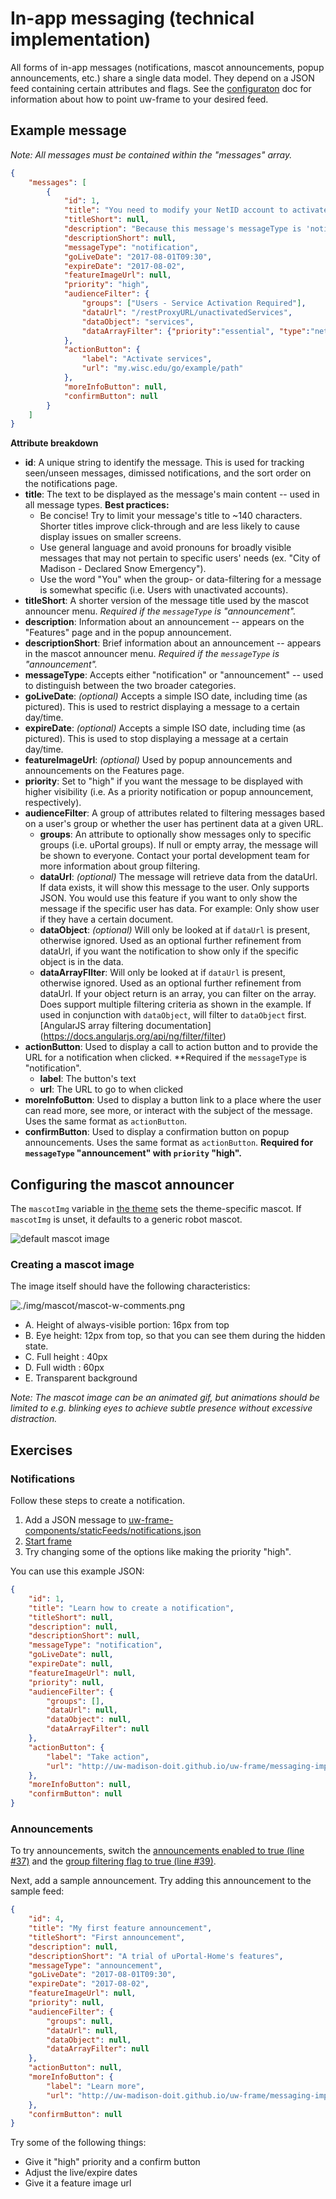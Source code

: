 # In-app messaging (technical implementation)

All forms of in-app messages (notifications, mascot announcements, popup announcements, etc.) share a single data model. They depend on a
JSON feed containing certain attributes and flags. See the [configuraton](configuration.md) doc for information about how to
point uw-frame to your desired feed.

## Example message

*Note: All messages must be contained within the "messages" array.*

```json
{
    "messages": [
        {
            "id": 1,
            "title": "You need to modify your NetID account to activate essential UW Services.",
            "titleShort": null,
            "description": "Because this message's messageType is 'notification', this field is not actually needed.",
            "descriptionShort": null,
            "messageType": "notification",
            "goLiveDate": "2017-08-01T09:30",
            "expireDate": "2017-08-02",
            "featureImageUrl": null,
            "priority": "high",
            "audienceFilter": {
                "groups": ["Users - Service Activation Required"],
                "dataUrl": "/restProxyURL/unactivatedServices",
                "dataObject": "services",
                "dataArrayFilter": {"priority":"essential", "type":"netid"}
            },
            "actionButton": {
                "label": "Activate services",
                "url": "my.wisc.edu/go/example/path"
            },
            "moreInfoButton": null,
            "confirmButton": null
        }
    ]
}
```

**Attribute breakdown**

- **id**: A unique string to identify the message. This is used for tracking seen/unseen messages, dimissed notifications, and the sort order on the notifications page.
- **title**: The text to be displayed as the message's main content -- used in all message types. **Best practices:**
  - Be concise! Try to limit your message's title to ~140 characters. Shorter titles improve click-through and are less likely to cause display issues on smaller screens.
  - Use general language and avoid pronouns for broadly visible messages that may not pertain to specific users' needs (ex. "City of Madison - Declared Snow Emergency").
  - Use the word "You" when the group- or data-filtering for a message is somewhat specific (i.e. Users with unactivated accounts).
- **titleShort**: A shorter version of the message title used by the mascot announcer menu. *Required if the `messageType` is "announcement".*
- **description**: Information about an announcement -- appears on the "Features" page and in the popup announcement.
- **descriptionShort**: Brief information about an announcement -- appears in the mascot announcer menu. *Required if the `messageType` is "announcement".*
- **messageType**: Accepts either "notification" or "announcement" -- used to distinguish between the two broader categories.
- **goLiveDate**: *(optional)* Accepts a simple ISO date, including time (as pictured). This is used to restrict displaying a message to a certain day/time.
- **expireDate**: *(optional)* Accepts a simple ISO date, including time (as pictured). This is used to stop displaying a message at a certain day/time.
- **featureImageUrl**: *(optional)* Used by popup announcements and announcements on the Features page.
- **priority**: Set to "high" if you want the message to be displayed with higher visibility (i.e. As a priority notification or popup announcement, respectively).
- **audienceFilter**: A group of attributes related to filtering messages based on a user's group or whether the user has pertinent data at a given URL.
  - **groups**: An attribute to optionally show messages only to specific groups (i.e. uPortal groups). If null or empty array, the message will be shown to everyone. Contact your portal development team for more information about group filtering.
  - **dataUrl**: *(optional)* The message will retrieve data from the dataUrl. If data exists, it will show this message to the user. Only supports JSON.
    You would use this feature if you want to only show the message if the specific user has data. For example: Only show user if they have a certain document.
  - **dataObject**: *(optional)* Will only be looked at if `dataUrl` is present, otherwise ignored. Used as an optional further refinement from dataUrl, if you want the notification to show only if the specific object is in the data.
  - **dataArrayFIlter**: Will only be looked at if `dataUrl` is present, otherwise ignored. Used as an optional further refinement from dataUrl. If your object return is an array, you can filter on the array. Does support multiple filtering criteria as shown in the example. If used in conjunction with `dataObject`, will filter to `dataObject` first.  [AngularJS array filtering documentation] (https://docs.angularjs.org/api/ng/filter/filter)
- **actionButton**: Used to display a call to action button and to provide the URL for a notification when clicked. **Required if the `messageType` is "notification".
  - **label**: The button's text
  - **url**: The URL to go to when clicked
- **moreInfoButton**: Used to display a button link to a place where the user can read more, see more, or interact with the subject of the message. Uses the same format as `actionButton`.
- **confirmButton**: Used to display a confirmation button on popup announcements. Uses the same format as `actionButton`. **Required for `messageType` "announcement" with `priority` "high".**

## Configuring the mascot announcer

The `mascotImg` variable in [the theme](theming.md) sets the theme-specific mascot. If `mascotImg` is unset, it defaults to a generic robot mascot.

![default mascot image](./img/announcement-character.png)

### Creating a mascot image

The image itself should have the following characteristics:

![./img/mascot/mascot-w-comments.png](img/mascot/mascot-w-comments.png)

+ A. Height of always-visible portion: 16px from top
+ B. Eye height: 12px from top, so that you can see them during the hidden state.
+ C. Full height : 40px
+ D. Full width : 60px
+ E. Transparent background

*Note: The mascot image can be an animated gif, but animations should be limited to e.g. blinking eyes to achieve subtle presence without excessive distraction.*

## Exercises

### Notifications

Follow these steps to create a notification.

1. Add a JSON message to
[uw-frame-components/staticFeeds/notifications.json](https://github.com/UW-Madison-DoIT/uw-frame/blob/master/uw-frame-components/staticFeeds/notifications.json)
2. [Start frame](quickstart.md)
3. Try changing some of the options like making the priority "high".

You can use this example JSON:

```json
{
    "id": 1,
    "title": "Learn how to create a notification",
    "titleShort": null,
    "description": null,
    "descriptionShort": null,
    "messageType": "notification",
    "goLiveDate": null,
    "expireDate": null,
    "featureImageUrl": null,
    "priority": null,
    "audienceFilter": {
        "groups": [],
        "dataUrl": null,
        "dataObject": null,
        "dataArrayFilter": null
    },
    "actionButton": {
        "label": "Take action",
        "url": "http://uw-madison-doit.github.io/uw-frame/messaging-implementation.html"
    },
    "moreInfoButton": null,
    "confirmButton": null
}
```

### Announcements

To try announcements, switch the [announcements enabled to true (line #37)](https://github.com/UW-Madison-DoIT/uw-frame/blob/master/uw-frame-components/js/app-config.js)
and the [group filtering flag to true (line #39)](https://github.com/UW-Madison-DoIT/uw-frame/blob/master/uw-frame-components/js/app-config.js).

Next, add a sample announcement. Try adding this announcement to the sample feed:

```json
{
    "id": 4,
    "title": "My first feature announcement",
    "titleShort": "First announcement",
    "description": null,
    "descriptionShort": "A trial of uPortal-Home's features",
    "messageType": "announcement",
    "goLiveDate": "2017-08-01T09:30",
    "expireDate": "2017-08-02",
    "featureImageUrl": null,
    "priority": null,
    "audienceFilter": {
        "groups": null,
        "dataUrl": null,
        "dataObject": null,
        "dataArrayFilter": null
    },
    "actionButton": null,
    "moreInfoButton": {
        "label": "Learn more",
        "url": "http://uw-madison-doit.github.io/uw-frame/messaging-implementation.html"
    },
    "confirmButton": null
}
```

Try some of the following things:

- Give it "high" priority and a confirm button
- Adjust the live/expire dates
- Give it a feature image url
